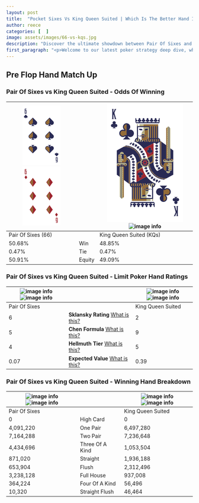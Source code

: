 ```yaml
---
layout: post
title:  "Pocket Sixes Vs King Queen Suited | Which Is The Better Hand In Poker? A Complete Guide"
author: reece
categories: [  ]
image: assets/images/66-vs-kqs.jpg
description: "Discover the ultimate showdown between Pair Of Sixes and King Queen Suited in poker! Uncover the odds, strategies, and scenarios where one hand triumphs over the other. Get ready to up your poker game with this thrilling analysis."
first_paragraph: "<p>Welcome to our latest poker strategy deep dive, where we're pitting two distinct hands against each other in a high-stakes showdown: Pair Of Sixes vs King Queen Suited.</p><p>In the dynamic world of poker, every decision counts, and knowing which hand holds the upper hand is key to your success at the table.</p><p>In this article, we'll dissect these two hands, explore the scenarios where one dominates the other, and equip you with the knowledge to make strategic choices that can tip the odds in your favor.</p><p>Get ready to unravel the intriguing dynamics of these poker hands and elevate your game to new heights.</p>"
---
```




[comment]: # (sp0)

## Pre Flop Hand Match Up

<div class="table hand-ratings" markdown="1"> 



### Pair Of Sixes vs King Queen Suited - Odds Of Winning


    
| ![image info](assets/images/hand1/6.png) ![image info](assets/images/hand1/6o.png) |  | ![image info](assets/images/hand2/K.png) ![image info](assets/images/hand2/qs.png) |
| -------- | -------- | -------- |
| Pair Of Sixes (66) |  | King Queen Suited (KQs) |
| 50.68% | Win | 48.85% |
| 0.47% | Tie | 0.47% |
| 50.91% | Equity | 49.09% |




[comment]: # (sp1)



### Pair Of Sixes vs King Queen Suited - Limit Poker Hand Ratings


    
| ![image info](https://www.riverpairs.com/assets/images/hand1/6.png) ![image info](https://www.riverpairs.com/assets/images/hand1/6o.png) |  | ![image info](https://www.riverpairs.com/assets/images/hand2/K.png) ![image info](https://www.riverpairs.com/assets/images/hand2/qs.png) |
| -------- | -------- | -------- |
| Pair Of Sixes |  | King Queen Suited |
| 6 | **Sklansky Rating** [What is this?](/sklansky-rating-explained) | 2 |
| 5 | **Chen Formula** [What is this?](/chen-formula-explained) | 9 |
| 4 | **Hellmuth Tier** [What is this?](/Hellmuth-tier-explained) | 5 |
| 0.07 | **Expected Value** [What is this?](/expected-value-explained) | 0.39 |




[comment]: # (sp2)



### Pair Of Sixes vs King Queen Suited - Winning Hand Breakdown


    
| ![image info](https://www.riverpairs.com/assets/images/hand1/6.png) ![image info](https://www.riverpairs.com/assets/images/hand1/6o.png) |  | ![image info](https://www.riverpairs.com/assets/images/hand2/K.png) ![image info](https://www.riverpairs.com/assets/images/hand2/qs.png) |
| -------- | -------- | -------- |
| Pair Of Sixes |  | King Queen Suited |
| 0 | High Card | 0 |
| 4,091,220 | One Pair | 6,497,280 |
| 7,164,288 | Two Pair | 7,236,648 |
| 4,434,696 | Three Of A Kind | 1,053,504 |
| 871,020 | Straight | 1,936,188 |
| 653,904 | Flush | 2,312,496 |
| 3,238,128 | Full House | 937,008 |
| 364,224 | Four Of A Kind | 56,496 |
| 10,320 | Straight Flush | 46,464 |




[comment]: # (sp3)



</div>

[comment]: # (sp4)



[comment]: # (sp5)

